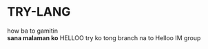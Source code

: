 # TRY-LANG
how ba to gamitin <br>
<b> sana malaman ko</b>
HELLOO
try ko tong branch na to 
Helloo IM group
